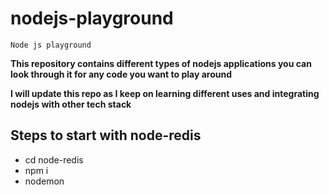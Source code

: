 # nodejs-playground

`Node js playground`


**This repository contains different types of nodejs applications you can look through it for any code you want to play around**

**I will update this repo as I keep on learning different uses and integrating nodejs with other tech stack**

## Steps to start with node-redis

- cd node-redis
- npm i
- nodemon

